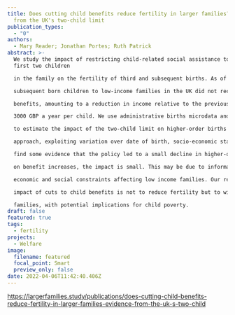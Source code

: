 ```yaml
---
title: Does cutting child benefits reduce fertility in larger families? Evidence
  from the UK's two-child limit
publication_types:
  - "0"
authors:
  - Mary Reader; Jonathan Portes; Ruth Patrick
abstract: >-
  We study the impact of restricting child-related social assistance to the
  first two children

  in the family on the fertility of third and subsequent births. As of April 2017, all third and

  subsequent born children to low-income families in the UK did not receive means-tested child

  benefits, amounting to a reduction in income relative to the previous system of approximately

  3000 GBP a year per child. We use administrative births microdata and household survey data

  to estimate the impact of the two-child limit on higher-order births with a triple differences

  approach, exploiting variation over date of birth, socio-economic status, and birth order. We

  find some evidence that the policy led to a small decline in higher-order fertility among low-income families. However, compared to earlier research in the UK and elsewhere, largely based

  on benefit increases, the impact is small. This may be due to informational barriers or to other

  economic and social constraints affecting low income families. Our results imply that the main

  impact of cuts to child benefits is not to reduce fertility but to withdraw income from low-income

  families, with potential implications for child poverty.
draft: false
featured: true
tags:
  - fertility
projects:
  - Welfare
image:
  filename: featured
  focal_point: Smart
  preview_only: false
date: 2022-04-06T11:42:40.406Z
---
```

https://largerfamilies.study/publications/does-cutting-child-benefits-reduce-fertility-in-larger-families-evidence-from-the-uk-s-two-child
